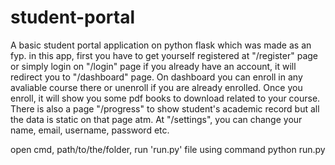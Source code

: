 # student-portal

A basic student portal application on python flask which was made as an fyp. in this app, first you have to get yourself registered at "/register" page or simply login on "/login" page if you already have an account, it will redirect you to "/dashboard" page.
On dashboard you can enroll in any avaliable course there or unenroll if you are already enrolled.
Once you enroll, it will show you some pdf books to download related to your course.
There is also a page "/progress" to show student's academic record but all the data is static on that page atm.
At "/settings", you can change your name, email, username, password etc.

open cmd, path/to/the/folder, run 'run.py' file using command python run.py
